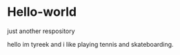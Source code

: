 # Hello-world
just another respository

hello im tyreek and i like playing tennis and skateboarding.
